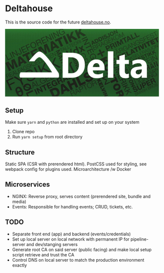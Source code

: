 # Deltahouse
This is the source code for the future [deltahouse.no](https://www.deltahouse.no).

![Delta logo](./Banner.jpg)

## Setup
Make sure `yarn` and `python` are installed and set up on your system
1. Clone repo
2. Run `yarn setup` from root directory

## Structure
Static SPA (CSR with prerendered html).
PostCSS used for styling, see webpack config for plugins used.
Microarchitecture /w Docker

## Microservices
 - NGINX: Reverse proxy, serves content (prerendered site, bundle and media)
 - Events: Responsible for handling events; CRUD, tickets, etc. 

## TODO
 - Separate front end (app) and backend (events/credentials) 
 - Set up local server on local network with permanent IP for pipeline-server and dev/stanging servers
 - Generate root CA on said server (public facing) and make local setup script retrieve and trust the CA
 - Control DNS on local server to match the production environment exactly